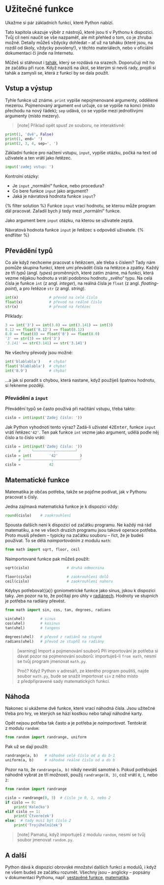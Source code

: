 
# Užitečné funkce

Ukažme si pár základních funkcí, které Python nabízí.

Tato kapitola ukazuje výběr z nástrojů, které jsou ti v Pythonu k dispozici.
Tvůj cíl není naučit se vše nazpaměť, ale mít přehled o tom, co je zhruba
možné.
Detaily můžeš vždycky dohledat – ať už na taháku (které jsou, na rozdíl od
školy, vždycky povoleny!), v těchto materiálech, nebo v oficiální
dokumentaci či jinde na Internetu.

Můžeš si stáhnout i
<a href="https://github.com/pyvec/cheatsheets/raw/master/basic-functions/basic-functions-cs.pdf">tahák</a>,
který se rozdává na srazech.
Doporučuji mít ho ze začátku při ruce.
Když narazíš na úkol, se kterým si nevíš rady, projdi si tahák a zamysli se,
která z funkcí by se dala použít.


## Vstup a výstup

Tyhle funkce už známe.
`print` vypíše nepojmenované argumenty, oddělené mezerou.
Pojmenovaný argument `end` určuje, co se vypíše na konci (místo přechodu
na nový řádek);
`sep` udává, co se vypíše mezi jednotlivými argumenty (místo mezery).

> [note]
> Příklad opět spusť  ze souboru, ne interaktivně:

```python
print(1, 'dvě', False)
print(1, end=' ')
print(2, 3, 4, sep=', ')
```

Základní funkce pro načtení vstupu, `input`,
vypíše otázku, počká na text od uživatele a ten vrátí jako řetězec.

```python
input('zadej vstup: ')
```

Kontrolní otázky:

* Je `input` „normální“ funkce, nebo procedura?
* Co bere funkce `input` jako argument?
* Jaká je návratová hodnota funkce `input`?

{% filter solution %}
Funkce `input` vrací hodnotu, se kterou může program dál pracovat.
Zařadil bych ji tedy mezi „normální“ funkce.

Jako argument bere `input` otázku, na kterou se uživatele zeptá.

Návratová hodnota funkce `input` je řetězec s odpovědí uživatele.
{% endfilter %}



## Převádění typů


Co ale když nechceme pracovat s řetězcem, ale třeba s číslem?
Tady nám pomůže skupina funkcí, které umí převádět čísla na řetězce a zpátky.
Každý ze tří <em>typů</em> (angl. <em>types</em>) proměnných, které zatím známe,
má funkci, která vezme nějakou hodnotu a vrátí podobnou hodnotu „svého“ typu.
Na celá čísla je funkce `int` (z angl. *integer*), na reálná čísla je `float`
(z angl. *floating-point*), a pro řetězce `str` (z angl. *string*).

```python
int(x)              # převod na celé číslo
float(x)            # převod na reálné číslo
str(x)              # převod na řetězec
```

Příklady:

```python
3 == int('3') == int(3.0) == int(3.141) == int(3)
8.12 == float('8.12') == float(8.12)
8.0 == float(8) == float('8') == float(8.0)
'3' == str(3) == str('3')
'3.141' == str(3.141) == str('3.141')
```
Ne všechny převody jsou možné:

```python
int('blablabla')    # chyba!
float('blablabla')  # chyba!
int('8.9')          # chyba!
```

…a jak si poradit s chybou, která nastane,
když použiješ špatnou hodnotu, si řekneme později.

### Převádění a `input`

Převádění typů se často používá při načítání vstupu, třeba takto:

```python
cislo = int(input('Zadej číslo: '))
```

Jak Python vyhodnotí tento výraz?
Zadá-li uživatel <kbd>4</kbd><kbd>2</kbd><kbd>Enter</kbd>,
funkce `input` vrátí řetězec`'42'`.
Ten pak funkce `int` vezme jako argument, udělá podle něj číslo a to
číslo vrátí:

```python
cislo = int(input('Zadej číslo: '))
      #     ╰─────────┬─────────╯
cislo = int(        '42'          )
      # ╰────────────┬────────────╯
cislo =             42
```


## Matematické funkce

Matematika je občas potřeba, takže se pojďme
podívat, jak v Pythonu pracovat s čísly.

Jedna zajímavá matematická funkce je k dispozici vždy:

```python
round(cislo)    # zaokrouhlení
```

Spousta dalších není k dispozici od začátku programu.
Ne každý má rád matematiku, a ne ve všech druzích programu jsou takové operace
potřeba.
Proto musíš předem – typicky na začátku souboru – říct, že je budeš používat.
To se dělá *naimportováním* z modulu `math`:

```python
from math import sqrt, floor, ceil
```

Naimportované funkce pak můžeš použít:

```python
sqrt(cislo)                 # druhá odmocnina

floor(cislo)                # zaokrouhlení dolů
ceil(cislo)                 # zaokrouhlení nahoru
```

Kdybys potřeboval{{a}} goniometrické funkce jako sinus, jskou k dispozici taky.
Jen pozor na to, že počítají pro úhly v [radiánech].
Hodnoty ve stupních je potřeba na radiány převést.

[radiánech]: https://cs.wikipedia.org/wiki/Radi%C3%A1n

```python
from math import sin, cos, tan, degrees, radians

sin(uhel)       # sinus
cos(uhel)       # kosinus
tan(uhel)       # tangens

degrees(uhel)   # převod z radiánů na stupně
radians(uhel)   # převod ze stupňů na radiány
```

> [warning] Import a pojmenování souborů
> Při importování je potřeba si dávat pozor na pojmenování souborů:
> importuješ-li `from math`, nesmí se tvůj program jmenovat `math.py`.
>
> Proč? Když Python v adresáři, ze kterého program pouštíš, najde soubor
> `math.py`, bude se snažit importovat `sin` z něho místo
> z předpřipravené sady matematických funkcí.


## Náhoda

Nakonec si ukážeme dvě funkce, které vrací náhodná čísla.
Jsou užitečné třeba pro hry, ve kterých se hází kostkou nebo tahají
náhodné karty.

Opět nejsou potřeba tak často a je potřeba je *naimportovat*.
Tentokrát z modulu `random`:


```python
from random import randrange, uniform
```

Pak už se dají použít:

```python
randrange(a, b)   # náhodné celé číslo od a do b-1
uniform(a, b)     # náhodné reálné číslo od a do b
```

Pozor na to, že <code>randrange(a, b)</code>
nikdy nevrátí samotné <code>b</code>.
Pokud potřebuješ náhodně vybrat ze tří možností,
použij <code>randrange(0, 3)</code>,
což vrátí <code>0</code>, <code>1</code>, nebo
<code>2</code>:

```python
from random import randrange

cislo = randrange(0, 3)  # číslo je 0, 1, nebo 2
if cislo == 0:
    print('Kolečko')
elif cislo == 1:
    print('Čtvereček')
else:  # tady musí být číslo 2
    print('Trojúhelníček')
```

> [note]
> Pamatuj, když importuješ z modulu `random`, nesmí se tvůj soubor
> jmenovat `random.py`.

## A další
Python dává k dispozici obrovské množství dalších
funkcí a modulů, i když ne všem budeš ze začátku
rozumět.
Všechny jsou – anglicky – popsány v dokumentaci Pythonu, např.
<a href="https://docs.python.org/3/library/functions.html">vestavěné funkce</a>,
<a href="https://docs.python.org/3/library/math.html">matematika</a>.
